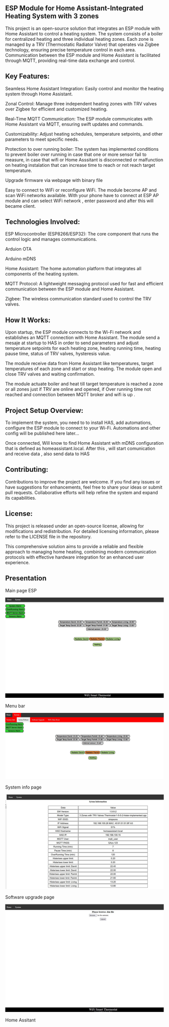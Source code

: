 
## ESP Module for Home Assistant-Integrated Heating System  with 3 zones

This project is an open-source solution that integrates an ESP module with Home Assistant to control a heating system. The system consists of a boiler for centralized heating and three individual heating zones. Each zone is managed by a TRV (Thermostatic Radiator Valve) that operates via Zigbee technology, ensuring precise temperature control in each area. Communication between the ESP module and Home Assistant is facilitated through MQTT, providing real-time data exchange and control.

## Key Features:

Seamless Home Assistant Integration: Easily control and monitor the heating system through Home Assistant.

Zonal Control: Manage three independent heating zones with TRV valves over Zigbee for efficient and customized heating.

Real-Time MQTT Communication: The ESP module communicates with Home Assistant via MQTT, ensuring swift updates and commands.

Customizability: Adjust heating schedules, temperature setpoints, and other parameters to meet specific needs.

Protection to over running boiler: The system has implemented conditions to prevent boiler over running  in case that one or more sensor fail to measure, in case that  wifi or Home Asssitant is disconnected or malfunction on heating instalation that can increase time to reach or not reach target temperature.

Upgrade firmware via webpage with binary file

Easy to connect to WiFi or reconfigure WiFi. The module become AP and scan WiFi networks available. With your phone have to connect  at ESP AP module and  can select WiFi network , enter password and after this will became client.

## Technologies Involved:

ESP Microcontroller (ESP8266/ESP32): The core component that runs the control logic and manages communications.

Arduion OTA 

Arduino mDNS

Home Assistant: The home automation platform that integrates all components of the heating system.

MQTT Protocol: A lightweight messaging protocol used for fast and efficient communication between the ESP module and Home Assistant.

Zigbee: The wireless communication standard used to control the TRV valves.

## How It Works:

Upon startup, the ESP module connects to the Wi-Fi network and establishes an MQTT connection with Home Assistant. The module send a mesaje at startup to HAS in order to send parameters and adjust temperature setpoints for each heating zone, heating running time, heating pause time, status of TRV valves, hysteresis value. 

The module receive data from Home Assistant like temperatures, target temperatures of each zone and start or stop heating. The module open and close TRV valves and waiting confirmation.

The module actuate boiler and heat till target temperature is reached a zone or all zones just if TRV are online and opened, if Over running time not reached and  connection between MQTT broker and wifi is up .

## Project Setup Overview:

To implement the system, you need to to install HAS, add automations, configure the ESP module to connect to your Wi-Fi. 
Automations and other config will be published here later...

Once connected, Will know to find Home Assistant with mDNS configuration that is defined as homeassistant.local. After this , will start comunication and receive data , also send data to HAS

## Contributing:

Contributions to improve the project are welcome. If you find any issues or have suggestions for enhancements, feel free to share your ideas or submit pull requests. Collaborative efforts will help refine the system and expand its capabilities.

## License:

This project is released under an open-source license, allowing for modifications and redistribution. For detailed licensing information, please refer to the LICENSE file in the repository.

This comprehensive solution aims to provide a reliable and flexible approach to managing home heating, combining modern communication protocols with effective hardware integration for an enhanced user experience.   


## Presentation
Main page ESP 

![Alt text](source/mainpage.JPG)

Menu bar

![Alt text](source/menupage.JPG)

System info page 

![Alt text](source/sysinfo.JPG)

Software upgrade page 

![Alt text](source/upgrade_page.JPG)

Home Assitant 

